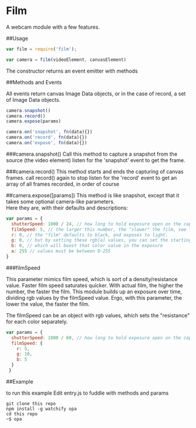 # Film

A webcam module with a few features.

##Usage

```js
var film = require('film');

var camera = film(videoElement, canvasElement)
```

The constructor returns an event emitter with methods

##Methods and Events

All events return canvas Image Data objects, or in the case of record, a set of Image Data objects.

```js
camera.snapshot()
camera.record()
camera.expose(params)

camera.on('snapshot', fn(data){})
camera.on('record', fn(data){})
camera.on('expose', fn(data){})

```
###camera.snapshot()
Call this method to capture a snapshot from the source (the video element)
listen for the 'snapshot' event to get the frame.

###camera.record()
This method starts and ends the capturing of canvas frames.
call record() again to stop
listen for the 'record' event to get an array of all frames recorded, in order of course

##camera.expose([params])
This method is like snapshot, except that it takes some optional camera-like parameters.  
Here they are, with their defaults and descriptions:
```js
var params = {
  shutterSpeed: 1000 / 24, // how long to hold exposure open on the capture, in milliseconds.  The default here is for 1 frame @ 24fps.
  filmSpeed: 5, // the larger this number, the "slower" the film, see further description below
  r: 0, // the "film" defaults to black, and exposes to light. 
  g: 0, // but by setting these rgb[a] values, you can set the starting color
  b: 0, // which will boost that color value in the exposure
  a: 255 // values must be between 0-255
}
```

###filmSpeed

This parameter mimics film speed, which is sort of a density/resistance value.
Faster film speed saturates quicker.  With actual film, the higher the number, the faster the film.
This module builds up an exposure over time, dividing rgb values by the filmSpeed value.
Ergo, with this parameter, the lower the value, the faster the film. 

The filmSpeed can be an object with rgb values, which sets the "resistance" for each color separately.
```js
var params = {
  shutterSpeed: 1000 / 60, // how long to hold exposure open on the capture, in milliseconds
  filmSpeed: {
    r: 5,
    g: 10,
    b: 5
  }
 }
```

##Example

to run this example
Edit entry.js to fuddle with methods and params
```
git clone this repo
npm install -g watchify opa
cd this repo
~$ opa
```